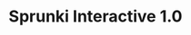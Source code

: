 ---
slug: sprunki-interactive-10
title: Sprunki Interactive 1.0
description: "Sprunki Interactive 1.0 is an exciting online game. Play for free directly in your browser!"
icon: /images/popular_mods/Sprunki Interactive 1.0.png
url: https://wowtbc.net/sprunkin/sprunki-interactive2/index.html
previewImage: /images/popular_mods/Sprunki Interactive 1.0.png
type: popular mods

# SEO配置
seo:
  title: "Sprunki Interactive 1.0 - Play Free Online Game | Fun Browser Games"
  description: "Sprunki Interactive 1.0 - Play this fun online game for free in your browser. No download required!"
  ogImage: "/images/popular_mods/Sprunki Interactive 1.0.png"
  keywords: "sprunki-interactive-10, online game, browser game, free game, popular mods game, play online"

videoUrls:
  - https://www.youtube.com/embed/example1
  - https://www.youtube.com/embed/example2

whyPlay:
  title: "Why Play Sprunki Interactive 1.0?"
  items:
    - "Immersive Gameplay: Sprunki Interactive 1.0 offers an engaging and immersive gaming experience that will keep you entertained for hours"
    - "Challenging Levels: Test your skills with increasingly difficult challenges and obstacles"
    - "Beautiful Graphics: Enjoy stunning visuals and smooth animations that bring the game world to life"
    - "Regular Updates: New content and features are added regularly to keep the game fresh and exciting"
    - "Free to Play: Experience all the fun without spending a penny"
    - "Community Features: Connect with other players, share strategies, and compete for high scores"
    - "Cross-Platform: Play on any device with a web browser, no downloads required"

features:
  title: "Key Features of Sprunki Interactive 1.0"
  image: "/images/popular_mods/Sprunki Interactive 1.0.png"
  items:
    - "Intuitive Controls: Easy to learn controls make Sprunki Interactive 1.0 accessible for players of all skill levels"
    - "Multiple Game Modes: Enjoy various gameplay options that provide different challenges and experiences"
    - "Character Customization: Personalize your gaming experience with unique characters and items"
    - "Achievement System: Complete special tasks to earn rewards and recognition"
    - "Leaderboards: Compete with players worldwide and see who can achieve the highest scores"

characteristics:
  title: "Game Characteristics"
  image: "/images/popular_mods/Sprunki Interactive 1.0.png"
  items:
    - "Genre: Popular mods game with elements of strategy and skill"
    - "Difficulty: Suitable for both casual gamers and those seeking a challenge"
    - "Play Time: Quick sessions or extended gameplay, depending on your preference"
    - "Art Style: Vibrant and engaging visuals that enhance the gaming experience"
    - "Sound Design: Immersive audio that complements the gameplay perfectly"

info: "Sprunki Interactive 1.0 is an exciting online game that offers players a unique and engaging gaming experience. With its intuitive controls, stunning visuals, and challenging gameplay, Sprunki Interactive 1.0 provides hours of entertainment for players of all ages and skill levels. Whether you're looking for a quick gaming session during a break or an extended play session, Sprunki Interactive 1.0 delivers an immersive experience that will keep you coming back for more. The game features multiple levels of increasing difficulty, ensuring that players are constantly challenged as they progress. With regular updates adding new content and features, Sprunki Interactive 1.0 remains fresh and exciting, providing endless entertainment options for its growing community of players."

howToPlayIntro: "Welcome to Sprunki Interactive 1.0! This guide will walk you through the basics and help you master the game. Whether you're a beginner or looking to improve your skills, these tips and instructions will enhance your gaming experience."

howToPlaySteps:
  - title: "Getting Started"
    description: "Begin your Sprunki Interactive 1.0 adventure by familiarizing yourself with the controls. Use your keyboard or mouse to navigate through the game interface. The tutorial will guide you through the basic mechanics and help you understand the objectives."
  - title: "Understanding the Objectives"
    description: "In Sprunki Interactive 1.0, your main goal is to progress through levels by completing specific objectives. Each level presents unique challenges that require different strategies and approaches."
  - title: "Mastering the Controls"
    description: "Practice using the controls to improve your precision and reaction time. Sprunki Interactive 1.0 requires quick reflexes and strategic thinking to overcome obstacles and defeat opponents."
  - title: "Utilizing Power-ups"
    description: "Collect power-ups throughout the game to enhance your abilities and overcome difficult challenges. Each power-up offers unique advantages that can be crucial for success."
  - title: "Developing Strategies"
    description: "As you progress in Sprunki Interactive 1.0, develop effective strategies for different scenarios. Analyze patterns, anticipate challenges, and adapt your approach to maximize your performance."

faq:
  title: "Frequently Asked Questions about Sprunki Interactive 1.0"
  items:
    - question: "Is Sprunki Interactive 1.0 free to play?"
      answer: "Yes, Sprunki Interactive 1.0 is completely free to play directly in your web browser. No downloads or purchases are required to enjoy the full game experience."
    - question: "Can I play Sprunki Interactive 1.0 on mobile devices?"
      answer: "Yes, Sprunki Interactive 1.0 is optimized for both desktop and mobile play. You can enjoy the game on any device with a web browser and internet connection."
    - question: "Are there any in-game purchases?"
      answer: "While Sprunki Interactive 1.0 is free to play, there may be optional in-game purchases available for cosmetic items or additional features that don't affect core gameplay."
    - question: "How often is Sprunki Interactive 1.0 updated?"
      answer: "The developers regularly update Sprunki Interactive 1.0 with new content, features, and improvements based on player feedback and game performance."
    - question: "Can I play Sprunki Interactive 1.0 offline?"
      answer: "Currently, Sprunki Interactive 1.0 requires an internet connection to play as it's a browser-based online game."
    - question: "Is Sprunki Interactive 1.0 suitable for children?"
      answer: "Yes, Sprunki Interactive 1.0 is designed to be family-friendly and suitable for players of all ages."
    - question: "How do I report bugs or issues?"
      answer: "If you encounter any problems while playing Sprunki Interactive 1.0, you can report them through the game's support page or contact the developers directly through their website."
    - question: "Still Have Questions?"
      answer: "If you have additional questions about Sprunki Interactive 1.0 that aren't covered in this FAQ, please visit our support center or contact our customer service team for assistance."
---